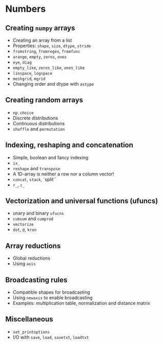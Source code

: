 # Numbers

## Creating `numpy` arrays

- Creating an array from a list
- Properties: `shape`, `size`, `dtype`, `stride`
- `fromstring`, `fromregex`, `fromfunc`
- `arange`, `empty`, `zeros`, `ones`
- `eye`, `diag`
- `empty_like`, `zeros_like`, `ones_like`
- `linspace`, `logspace`
- `meshgrid`, `mgrid`
- Changing order and dtype with `astype`

## Creating random arrays

- `np.choice`
- Discrete distributions
- Continuous distributions
- `shuffle` and `permutation`

## Indexing, reshaping and concatenation

- Simple, boolean and fancy indexing
- `ix_`
- `reshape` and `transpose`
- A 1D-array is neither a row nor a column vector!
- `concat`, `stack`, `split``
- `r_`, `c_`

## Vectorization and universal functions (ufuncs)

- unary and binary `ufucns`
- `cumsum` and `cumprod`
- `vectorize`
- `dot`, `@`, `kron`

## Array reductions

- Global reductions
- Using `axis`

## Broadcasting rules

- Compatible shapes for broadcasting
- Using `newaxis` to enable broadcasting
- Examples: multiplication table, normalization and distance matrix

## Miscellaneous

- `set_printoptions`
- I/O with `save`, `load`, `savetxt`, `loadtxt`
